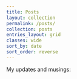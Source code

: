 ```yaml
---
title: Posts
layout: collection
permalink: /posts/
collection: posts
entries_layout: grid
classes: wide
sort_by: date
sort_order: reverse
---
```


My updates and musings:
